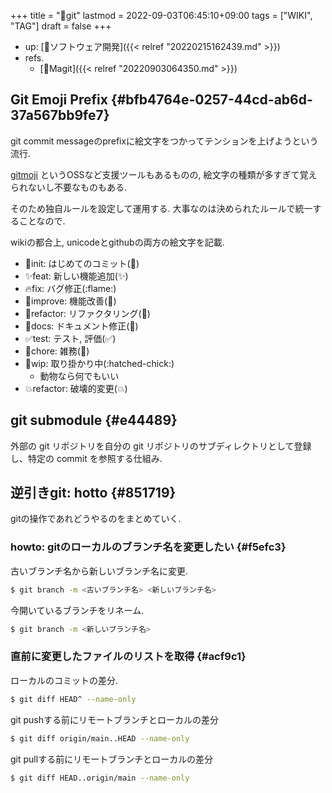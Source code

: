 +++
title = "📝git"
lastmod = 2022-09-03T06:45:10+09:00
tags = ["WIKI", "TAG"]
draft = false
+++

-   up: [📂ソフトウェア開発]({{< relref "20220215162439.md" >}})
-   refs.
    -   [📝Magit]({{< relref "20220903064350.md" >}})


## Git Emoji Prefix {#bfb4764e-0257-44cd-ab6d-37a567bb9fe7}

git commit messageのprefixに絵文字をつかってテンションを上げようという流行.

[gitmoji](https://gitmoji.dev/) というOSSなど支援ツールもあるものの,
絵文字の種類が多すぎて覚えられないし不要なものもある.

そのため独自ルールを設定して運用する.
大事なのは決められたルールで統一することなので.

wikiの都合上, unicodeとgithubの両方の絵文字を記載.

-   🎉init: はじめてのコミット(:tada:)
-   ✨feat: 新しい機能追加(:sparkles:)
-   🔥fix: バグ修正(:flame:)
-   💪improve: 機能改善(:muscle:)
-   🎨refactor: リファクタリング(:art:)
-   📝docs: ドキュメント修正(:pencil:)
-   ✅test: テスト, 評価(:white_check_mark:)
-   🔨chore: 雑務(:hammer:)
-   🐥wip: 取り掛かり中(:hatched-chick:)
    -   動物なら何でもいい
-   💥refactor: 破壊的変更(:boom:)


## git submodule {#e44489}

外部の git リポジトリを自分の git リポジトリのサブディレクトリとして登録し、特定の commit を参照する仕組み.


## 逆引きgit: hotto {#851719}

gitの操作であれどうやるのをまとめていく.


### howto: gitのローカルのブランチ名を変更したい {#f5efc3}

古いブランチ名から新しいブランチ名に変更.

```sh
$ git branch -m <古いブランチ名> <新しいブランチ名>
```

今開いているブランチをリネーム.

```sh
$ git branch -m <新しいブランチ名>
```


### 直前に変更したファイルのリストを取得 {#acf9c1}

ローカルのコミットの差分.

```sh
$ git diff HEAD^ --name-only
```

git pushする前にリモートブランチとローカルの差分

```sh
$ git diff origin/main..HEAD --name-only
```

git pullする前にリモートブランチとローカルの差分

```sh
$ git diff HEAD..origin/main --name-only
```
